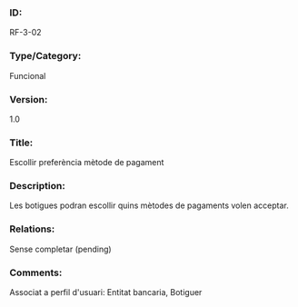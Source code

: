### ID:

RF-3-02

### Type/Category:

Funcional 

### Version:

1.0

### Title:

Escollir preferència mètode de pagament

### Description:

Les botigues podran escollir quins mètodes de pagaments volen acceptar.

### Relations:

Sense completar (pending)

### Comments:
Associat a perfil d'usuari: Entitat bancaria, Botiguer
